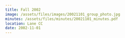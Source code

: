 ```yaml
---
title: Fall 2002
image: /assets/files/images/20021101_group_photo.jpg
minutes: /assets/files/minutes/20021101_minutes.pdf
location: Lane CC
date: 2002-11-01
---
```

